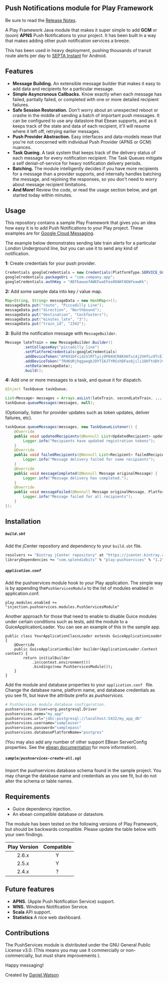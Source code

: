 ## Push Notifications module for Play Framework

Be sure to read the [Release Notes]("RELEASE-NOTES.md").



A Play Framework Java module that makes it super simple to add **GCM** or (*soon*) **APNS** Push Notifications to your project. It has been built in a way that makes adding other push notification services a breeze.

This has been used in heavy deployment, pushing thousands of transit route alerts per day to [SEPTA Instant](https://splendidbits.co/septainstant) for Android.



## Features

* **Message Building.** An extensible message builder that makes it easy to add data and recipients for a particular message.
* **Simple Asyncronous Callbacks.** Know exactly when each message has failed, partially failed, or completed with one or more detailed recipient failures.
* **Safe Session Restoration.** Don't worry about an unexpected reboot or crashe in the middle of sending a batch of important push messages. It can be configured to use any datastore that Ebean supports, and as it keeps track of the state and data of each recipient, it'll will resume where it left off, retrying earlier messages.
* **Push Provider Abstraction.** Easy interfaces and data-models mean that you're not concerned with individual Push Provider (APNS or GCM) nuances.
* **Task Queing.** A task system that keeps track of the delivery status of each message for every notification recipient. The Task Queues mitigate a self denial-of-service for heavy notification delivery periods. 
* **Batching.** The module intelligently decides if you have more recipients for a message than a provider supports, and internally handles batching the message, and rejoining the responses, so you don't need to worry about message recipient limitations.
* **And More!** Review the code, or read the usage section below, and get started today within minutes.




## Usage

This repository contains a sample Play Framework that gives you an idea how easy it is to add Push Notifications to your Play project. These examples are for [Google Cloud Messaging](https://firebase.google.com/docs/cloud-messaging/).

The example below demonstrates sending late train alerts for a particular London Underground line, but you can use it to send any kind of notification. 



**1:** Create credentials for your push provider. 

```java
Credentials googleCredentials = new Credentials(PlatformType.SERVICE_GCM);
googleCredentials.packageUri = "com.company.app";
googleCredentials.authKey = "AEFbawuefAWEFwaEFea9OAKFAEWfeawKk";
```

**2:** Add some sample data into key / value map.
```java
Map<String, String> messageData = new HashMap<>();
messageData.put("route", "Piccadilly Line");
messageData.put("direction", "Northbound");
messageData.put("destination", "Cockfosters");
messageData.put("minutes_late", "3");
messageData.put("train_id", "2342");
```

**3:** Build the notification message with `MessageBuilder`.
```java
Message lateTrain = new MessageBuilder.Builder()
        .setCollapseKey("piccadilly_line")
        .setPlatformCredentials(googleCredentials)
        .addDeviceToken("APA91bFcidzSlRTlyijOP04UCR8KXHfxi4j2VHfLv9TcE14QwjckJ3qB4gm69zbCjRygt")
        .addDeviceToken("7RdKURjhqgaegbJDYTIAJTYRSshDFas6jili1DUTtUDYJv00rBLTBf0nDsO4fEl1Fjua")
        .setData(messageData);
        .build();
```

**4:** Add one or more messages to a task, and queue it for dispatch.
```java
@Inject TaskQueue taskQueue;

List<Message> messages = Arrays.asList(lateTrain, secondLateTrain, ...);
taskQueue.queueMessages(messages, null);
```


(Optionially, listen for provider updates such as token updates, deliver failures, etc).

```java
taskQueue.queueMessages(messages, new TaskQueueListener() {
	@Override
	public void updatedRecipients(@Nonnull List<UpdatedRecipient> updatedeRecipients) {
		Logger.info("Recipients have updated registration tokens");
	}
	@Override
	public void failedRecipients(@Nonnull List<Recipient> failedRecipients) {
		Logger.info("Message delivery failed for some recipients");
	}
	@Override
	public void messageCompleted(@Nonnull Message originalMessage) { 
		Logger.info("Message delivery has completed.");
	}
	@Override
	public void messageFailed(@Nonnull Message originalMessage, PlatformFailure failure) {
		Logger.info("Message failed for all recipients");
	}
});
```



## Installation

##### `build.sbt`

Add the jCenter repository and dependency to your `build.sbt` file.

```bash
resolvers += "Bintray jCenter repository" at "https://jcenter.bintray.com"
libraryDependencies += "com.splendidbits" % "play-pushservices" % "1.2"
```



##### `application.conf`

Add the pushservices module hook to your Play application.  The simple way is by appending the`PushServicesModule` to the list of modules enabled in application.conf.

```
play.modules.enabled += "injection.pushservices.modules.PushServicesModule"
```

Another approach for those that need to enable to disable Guice modules under certain conditions such as tests, add the module to a GuiceApplicationLoader. You can see an example of this in the sample app.

```
public class YourApplicationClassLoader extends GuiceApplicationLoader {
    @Override
    public GuiceApplicationBuilder builder(ApplicationLoader.Context context) {
        return initialBuilder
        	.in(context.environment())
        	.bindings(new PushServicesModule());
    }
}
```

Add the module and database properties to your `application.conf ` file. Change the database name, platform name, and database credentials as you see fit, but leave the attribute prefix as *pushservices*.

```bash
# PushServices module database configuration.
pushservices.driver=org.postgresql.Driver
pushservices.name="my_app"
pushservices.url="jdbc:postgresql://localhost:5432/my_app_db"
pushservices.username="sampleuser"
pushservices.password="samplepass"
pushservices.databasePlatformName="postgres"
```

(You may also add any number of other support EBean ServerConfig properties. See the [ebean documentation](http://ebean-orm.github.io/docs/configuration/serverconfig) for more information).

##### `sample/pushservices-create-all.sql` 

Import the pushservices database schema found in the sample project. You may change the database name and credentials as you see fit, but do not alter the schema or table names. 



## Requirements

* Guice dependency injection.
* An ebean compatible database or datastore.

The module has been tested on the following versions of Play Framework, but should be backwards compatible. Please update the table below with your own findings.

| Play Version | Compatible |
| :----------: | :--------: |
|    2.6.x     |     Y      |
|    2.5.x     |     Y      |
|    2.4.x     |     ?      |



## Future features

* **APNS.** (Apple Push Notification Service) support.
* **WNS.** Windows Notification Service.
* **Scala** API support.
* **Statistics** A nice web dashboard.




## Contributions

The PushServices module is distributed under the GNU General Public License v3.0. (This means you may use it commercially or non-commercially, but must share improvements ).



Happy messaging!

Created by [Daniel Watson](https://twitter.com/iamprobablylost)

